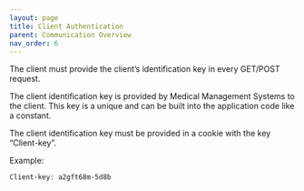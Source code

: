 ```yaml
---
layout: page
title: Client Authentication
parent: Communication Overview
nav_order: 6
---
```


The client must provide the client’s identification key in every GET/POST request.

The client identification key is provided by Medical Management Systems to the client. This key is a unique and can be built into the application code like a constant.

The client identification key must be provided in a cookie with the key “Client-key”.

Example:

`Client-key: a2gft68m-5d8b`